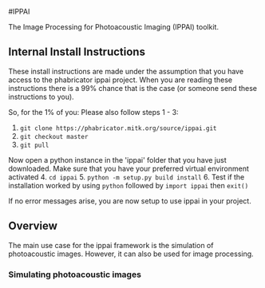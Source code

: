 #IPPAI

The Image Processing for Photoacoustic Imaging (IPPAI) toolkit.

## Internal Install Instructions

These install instructions are made under the assumption that you have access to the phabricator ippai project.
When you are reading these instructions there is a 99% chance that is the case (or someone send these instructions
to you).

So, for the 1% of you: Please also follow steps 1 - 3:

1. `git clone https://phabricator.mitk.org/source/ippai.git`
2. `git checkout master`
3. `git pull`

Now open a python instance in the 'ippai' folder that you have just downloaded. Make sure that you have your preferred
virtual environment activated
4. `cd ippai`
5. `python -m setup.py build install`
6. Test if the installation worked by using `python` followed by `import ippai` then `exit()`

If no error messages arise, you are now setup to use ippai in your project.

## Overview

The main use case for the ippai framework is the simulation of photoacoustic images.
However, it can also be used for image processing.

### Simulating photoacoustic images